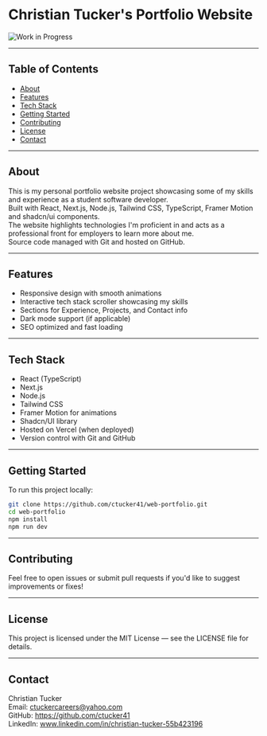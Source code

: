 # Christian Tucker's Portfolio Website

![Work in Progress](https://img.shields.io/badge/status-WIP-yellow)

---

## Table of Contents
- [About](#about)
- [Features](#features)
- [Tech Stack](#tech-stack)
- [Getting Started](#getting-started)
- [Contributing](#contributing)
- [License](#license)
- [Contact](#contact)

---

## About
This is my personal portfolio website project showcasing some of my skills and experience as a student software developer.  
Built with React, Next.js, Node.js, Tailwind CSS, TypeScript, Framer Motion and shadcn/ui components.  
The website highlights technologies I'm proficient in and acts as a professional front for employers to learn more about me.  
Source code managed with Git and hosted on GitHub.  

---

## Features
- Responsive design with smooth animations
- Interactive tech stack scroller showcasing my skills
- Sections for Experience, Projects, and Contact info
- Dark mode support (if applicable)
- SEO optimized and fast loading

---

## Tech Stack
- React (TypeScript)
- Next.js
- Node.js
- Tailwind CSS
- Framer Motion for animations
- Shadcn/UI library
- Hosted on Vercel (when deployed)
- Version control with Git and GitHub

---

## Getting Started
To run this project locally:

```bash
git clone https://github.com/ctucker41/web-portfolio.git
cd web-portfolio
npm install
npm run dev
```

---

## Contributing
Feel free to open issues or submit pull requests if you'd like to suggest improvements or fixes!

---

## License
This project is licensed under the MIT License — see the LICENSE file for details.

---

## Contact
Christian Tucker  
Email: ctuckercareers@yahoo.com  
GitHub: https://github.com/ctucker41  
LinkedIn: www.linkedin.com/in/christian-tucker-55b423196  
